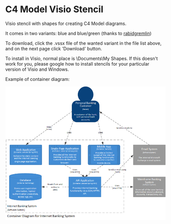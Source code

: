 # C4 Model Visio Stencil
Visio stencil with shapes for creating C4 Model diagrams.

It comes in two variants: blue and blue/green (thanks to <a href="https://github.com/rabidgremlin">rabidgremlin</a>)

To download, click the .vssx file of the wanted variant in the file list above, and on the next page click 'Download' button.

To install in Visio, normal place is \Documents\My Shapes\. If this doesn't work for you, please google how to install stencils for your particular version of Visio and Windows.

Example of container diagram:

![ContainerDiagram](/images/C4Model-InternetBankingSystem-ContainerDiagram.png)
